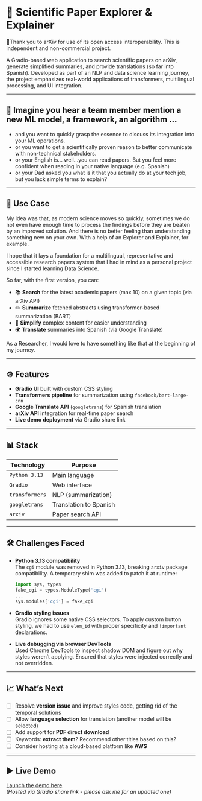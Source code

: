 
# 🧠 Scientific Paper Explorer & Explainer

🙏Thank you to arXiv for use of its open access interoperability. This is independent and non-commercial project.

A Gradio-based web application to search scientific papers on arXiv, generate simplified summaries, and provide translations (so far into Spanish). Developed as part of an NLP and data science learning journey, the project emphasizes real-world applications of transformers, multilingual processing, and UI integration.

---

## 💬 Imagine you hear a team member mention a new ML model, a framework, an algorithm ...

- and you want to quickly grasp the essence to discuss its integration into your ML operations.
- or you want to get a scientifically proven reason to better communicate with non-technical stakeholders.
- or your English is... well...you can read papers. But you feel more confident when reading in your native language (e.g. Spanish)
- or your Dad asked you what is it that you actually do at your tech job, but you lack simple terms to explain?




---

## 🚀 Use Case

My idea was that, as modern science moves so quickly, sometimes we do not even have enough time to process the findings before they are beaten by an improved solution.  And there is no better feeling than understanding something new on your own.
With a help of an Explorer and Explainer, for example.

I hope that it lays a foundation for a multilingual, representative and accessible research papers system that I had in mind as a personal project since I started learning Data Science.

So far, with the first version, you can:

- 📚 **Search** for the latest academic papers (max 10) on a given topic (via arXiv API)
- ✏️ **Summarize** fetched abstracts using transformer-based summarization (BART)
- 💬 **Simplify** complex content for easier understanding
- 🌍 **Translate** summaries into Spanish (via Google Translate)

As a Researcher, I would love to have something like that at the beginning of my journey.

---

## ⚙️ Features

- **Gradio UI** built with custom CSS styling  
- **Transformers pipeline** for summarization using `facebook/bart-large-cnn`  
- **Google Translate API** (`googletrans`) for Spanish translation  
- **arXiv API** integration for real-time paper search  
- **Live demo deployment** via Gradio share link  

---

## 📊 Stack

| Technology      | Purpose                                 |
|----------------|------------------------------------------|
| `Python 3.13`  | Main language                            |
| `Gradio`       | Web interface                            |
| `transformers` | NLP (summarization)                      |
| `googletrans`  | Translation to Spanish                   |
| `arxiv`        | Paper search API                         |

---

## 🛠️ Challenges Faced

- **Python 3.13 compatibility**  
  The `cgi` module was removed in Python 3.13, breaking `arxiv` package compatibility. A temporary shim was added to patch it at runtime:
  ```python
  import sys, types
  fake_cgi = types.ModuleType('cgi')
  ...
  sys.modules['cgi'] = fake_cgi
  ```

- **Gradio styling issues**  
  Gradio ignores some native CSS selectors. To apply custom button styling, we had to use `elem_id` with proper specificity and `!important` declarations.

- **Live debugging via browser DevTools**  
  Used Chrome DevTools to inspect shadow DOM and figure out why styles weren’t applying. Ensured that styles were injected correctly and not overridden.

---

## 📈 What’s Next

- [ ] Resolve **version issue** and improve styles code, getting rid of the temporal solutions 
- [ ] Allow **language selection** for translation (another model will be selected) 
- [ ] Add support for **PDF direct download**  
- [ ] Keywords: **extract them**? Recommend other titles based on this? 
- [ ] Consider hosting at a cloud-based platform like **AWS** 

---



## ▶️ Live Demo

[Launch the demo here](https://4ffb7d8df33b778f2f.gradio.live)  
_(Hosted via Gradio share link - please ask me for an updated one)_
